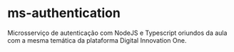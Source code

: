 # ms-authentication

Microsserviço de autenticação com NodeJS e Typescript oriundos da aula com a mesma temática da plataforma Digital Innovation One.
